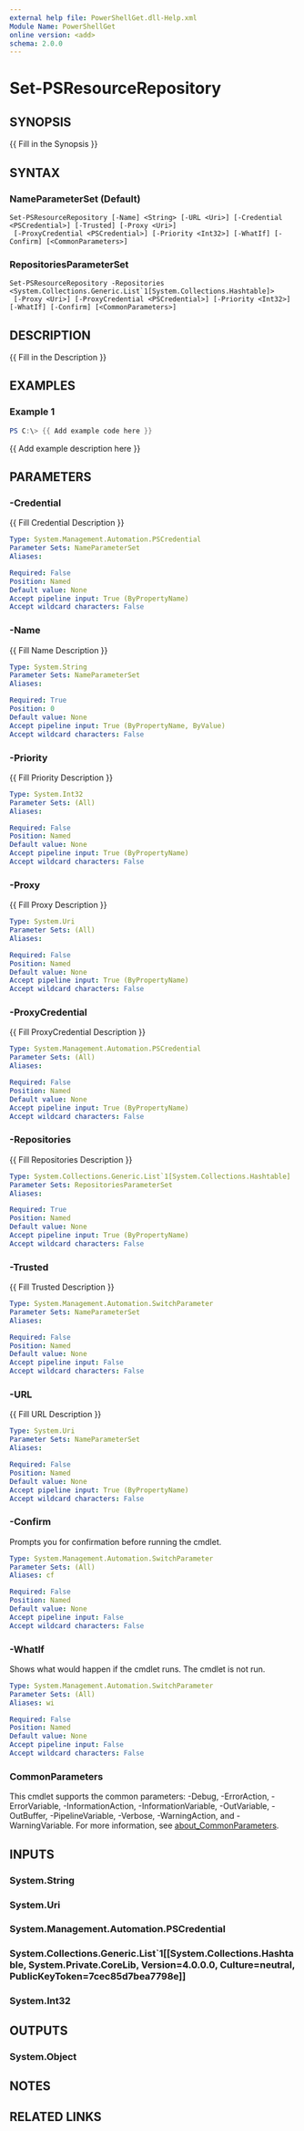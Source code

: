 ```yaml
---
external help file: PowerShellGet.dll-Help.xml
Module Name: PowerShellGet
online version: <add>
schema: 2.0.0
---
```


# Set-PSResourceRepository

## SYNOPSIS
{{ Fill in the Synopsis }}

## SYNTAX

### NameParameterSet (Default)
```
Set-PSResourceRepository [-Name] <String> [-URL <Uri>] [-Credential <PSCredential>] [-Trusted] [-Proxy <Uri>]
 [-ProxyCredential <PSCredential>] [-Priority <Int32>] [-WhatIf] [-Confirm] [<CommonParameters>]
```

### RepositoriesParameterSet
```
Set-PSResourceRepository -Repositories <System.Collections.Generic.List`1[System.Collections.Hashtable]>
 [-Proxy <Uri>] [-ProxyCredential <PSCredential>] [-Priority <Int32>] [-WhatIf] [-Confirm] [<CommonParameters>]
```

## DESCRIPTION
{{ Fill in the Description }}

## EXAMPLES

### Example 1
```powershell
PS C:\> {{ Add example code here }}
```

{{ Add example description here }}

## PARAMETERS

### -Credential
{{ Fill Credential Description }}

```yaml
Type: System.Management.Automation.PSCredential
Parameter Sets: NameParameterSet
Aliases:

Required: False
Position: Named
Default value: None
Accept pipeline input: True (ByPropertyName)
Accept wildcard characters: False
```

### -Name
{{ Fill Name Description }}

```yaml
Type: System.String
Parameter Sets: NameParameterSet
Aliases:

Required: True
Position: 0
Default value: None
Accept pipeline input: True (ByPropertyName, ByValue)
Accept wildcard characters: False
```

### -Priority
{{ Fill Priority Description }}

```yaml
Type: System.Int32
Parameter Sets: (All)
Aliases:

Required: False
Position: Named
Default value: None
Accept pipeline input: True (ByPropertyName)
Accept wildcard characters: False
```

### -Proxy
{{ Fill Proxy Description }}

```yaml
Type: System.Uri
Parameter Sets: (All)
Aliases:

Required: False
Position: Named
Default value: None
Accept pipeline input: True (ByPropertyName)
Accept wildcard characters: False
```

### -ProxyCredential
{{ Fill ProxyCredential Description }}

```yaml
Type: System.Management.Automation.PSCredential
Parameter Sets: (All)
Aliases:

Required: False
Position: Named
Default value: None
Accept pipeline input: True (ByPropertyName)
Accept wildcard characters: False
```

### -Repositories
{{ Fill Repositories Description }}

```yaml
Type: System.Collections.Generic.List`1[System.Collections.Hashtable]
Parameter Sets: RepositoriesParameterSet
Aliases:

Required: True
Position: Named
Default value: None
Accept pipeline input: True (ByPropertyName)
Accept wildcard characters: False
```

### -Trusted
{{ Fill Trusted Description }}

```yaml
Type: System.Management.Automation.SwitchParameter
Parameter Sets: NameParameterSet
Aliases:

Required: False
Position: Named
Default value: None
Accept pipeline input: False
Accept wildcard characters: False
```

### -URL
{{ Fill URL Description }}

```yaml
Type: System.Uri
Parameter Sets: NameParameterSet
Aliases:

Required: False
Position: Named
Default value: None
Accept pipeline input: True (ByPropertyName)
Accept wildcard characters: False
```

### -Confirm
Prompts you for confirmation before running the cmdlet.

```yaml
Type: System.Management.Automation.SwitchParameter
Parameter Sets: (All)
Aliases: cf

Required: False
Position: Named
Default value: None
Accept pipeline input: False
Accept wildcard characters: False
```

### -WhatIf
Shows what would happen if the cmdlet runs.
The cmdlet is not run.

```yaml
Type: System.Management.Automation.SwitchParameter
Parameter Sets: (All)
Aliases: wi

Required: False
Position: Named
Default value: None
Accept pipeline input: False
Accept wildcard characters: False
```

### CommonParameters
This cmdlet supports the common parameters: -Debug, -ErrorAction, -ErrorVariable, -InformationAction, -InformationVariable, -OutVariable, -OutBuffer, -PipelineVariable, -Verbose, -WarningAction, and -WarningVariable. For more information, see [about_CommonParameters](https://go.microsoft.com/fwlink/?LinkID=113216).

## INPUTS

### System.String

### System.Uri

### System.Management.Automation.PSCredential

### System.Collections.Generic.List`1[[System.Collections.Hashtable, System.Private.CoreLib, Version=4.0.0.0, Culture=neutral, PublicKeyToken=7cec85d7bea7798e]]

### System.Int32

## OUTPUTS

### System.Object

## NOTES

## RELATED LINKS

[<add>](<add>)

